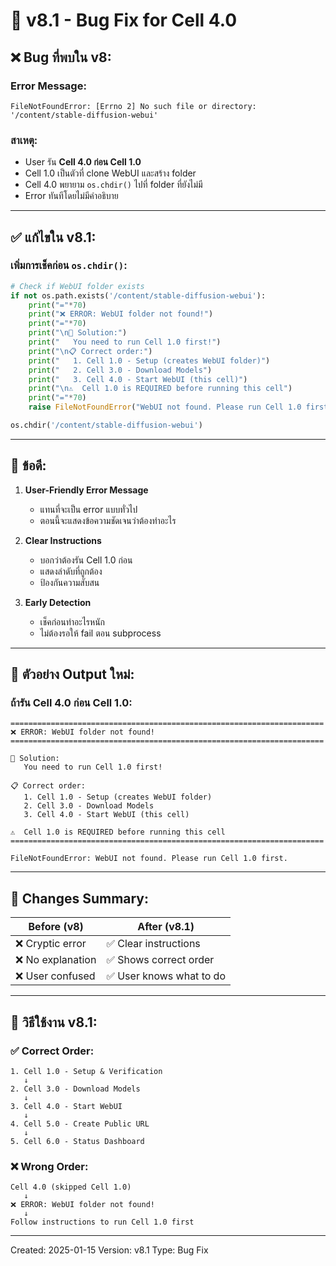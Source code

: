 # 🐛 v8.1 - Bug Fix for Cell 4.0

## ❌ Bug ที่พบใน v8:

### Error Message:
```
FileNotFoundError: [Errno 2] No such file or directory: '/content/stable-diffusion-webui'
```

### สาเหตุ:
- User รัน **Cell 4.0 ก่อน Cell 1.0**
- Cell 1.0 เป็นตัวที่ clone WebUI และสร้าง folder
- Cell 4.0 พยายาม `os.chdir()` ไปที่ folder ที่ยังไม่มี
- Error ทันทีโดยไม่มีคำอธิบาย

---

## ✅ แก้ไขใน v8.1:

### เพิ่มการเช็คก่อน `os.chdir()`:

```python
# Check if WebUI folder exists
if not os.path.exists('/content/stable-diffusion-webui'):
    print("="*70)
    print("❌ ERROR: WebUI folder not found!")
    print("="*70)
    print("\n🔧 Solution:")
    print("   You need to run Cell 1.0 first!")
    print("\n📋 Correct order:")
    print("   1. Cell 1.0 - Setup (creates WebUI folder)")
    print("   2. Cell 3.0 - Download Models")
    print("   3. Cell 4.0 - Start WebUI (this cell)")
    print("\n⚠️  Cell 1.0 is REQUIRED before running this cell")
    print("="*70)
    raise FileNotFoundError("WebUI not found. Please run Cell 1.0 first.")

os.chdir('/content/stable-diffusion-webui')
```

---

## 🎯 ข้อดี:

1. **User-Friendly Error Message**
   - แทนที่จะเป็น error แบบทั่วไป
   - ตอนนี้จะแสดงข้อความชัดเจนว่าต้องทำอะไร

2. **Clear Instructions**
   - บอกว่าต้องรัน Cell 1.0 ก่อน
   - แสดงลำดับที่ถูกต้อง
   - ป้องกันความสับสน

3. **Early Detection**
   - เช็คก่อนทำอะไรหนัก
   - ไม่ต้องรอให้ fail ตอน subprocess

---

## 📝 ตัวอย่าง Output ใหม่:

### ถ้ารัน Cell 4.0 ก่อน Cell 1.0:

```
======================================================================
❌ ERROR: WebUI folder not found!
======================================================================

🔧 Solution:
   You need to run Cell 1.0 first!

📋 Correct order:
   1. Cell 1.0 - Setup (creates WebUI folder)
   2. Cell 3.0 - Download Models
   3. Cell 4.0 - Start WebUI (this cell)

⚠️  Cell 1.0 is REQUIRED before running this cell
======================================================================

FileNotFoundError: WebUI not found. Please run Cell 1.0 first.
```

---

## 🔄 Changes Summary:

| Before (v8) | After (v8.1) |
|-------------|--------------|
| ❌ Cryptic error | ✅ Clear instructions |
| ❌ No explanation | ✅ Shows correct order |
| ❌ User confused | ✅ User knows what to do |

---

## 🎯 วิธีใช้งาน v8.1:

### ✅ Correct Order:
```
1. Cell 1.0 - Setup & Verification
   ↓
2. Cell 3.0 - Download Models
   ↓
3. Cell 4.0 - Start WebUI
   ↓
4. Cell 5.0 - Create Public URL
   ↓
5. Cell 6.0 - Status Dashboard
```

### ❌ Wrong Order:
```
Cell 4.0 (skipped Cell 1.0)
   ↓
❌ ERROR: WebUI folder not found!
   ↓
Follow instructions to run Cell 1.0 first
```

---

Created: 2025-01-15
Version: v8.1
Type: Bug Fix
